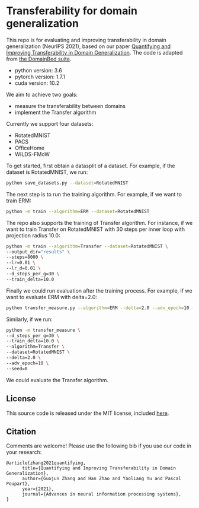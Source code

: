 # Transferability for domain generalization

This repo is for evaluating and improving transferability in domain generalization (NeurIPS 2021), based on our paper [Quantifying and Improving Transferability in Domain Generalization](https://arxiv.org/abs/2106.03632). The code is adapted from [the DomainBed suite](https://github.com/facebookresearch/DomainBed).

* python version: 3.6
* pytorch version: 1.7.1
* cuda version: 10.2


We aim to achieve two goals:

* measure the transferability between domains
* implement the Transfer algorithm

Currently we support four datasets:

* RotatedMNIST
* PACS
* OfficeHome
* WILDS-FMoW

To get started, first obtain a datasplit of a dataset. For example, if the dataset is RotatedMNIST, we run:
```sh
python save_datasets.py --dataset=RotatedMNIST
```

The next step is to run the training algorithm. For example, if we want to train ERM:
```sh
python -m train --algorithm=ERM --dataset=RotatedMNIST
```

The repo also supports the training of Transfer algorithm. For instance, if we want to train Transfer on RotatedMNIST with 30 steps per inner loop with projection radius 10.0:
```sh
python -m train --algorithm=Transfer --dataset=RotatedMNIST \
--output_dir="results" \
--steps=8000 \
--lr=0.01 \
--lr_d=0.01 \
--d_steps_per_g=30 \
--train_delta=10.0
```

Finally we could run evaluation after the training process. For example, if we want to evaluate ERM with delta=2.0:

```sh
python transfer_measure.py --algorithm=ERM --delta=2.0 --adv_epoch=10 --seed=0
```

Similarly, if we run:
```sh
python -m transfer_measure \
--d_steps_per_g=30 \
--train_delta=10.0 \
--algorithm=Transfer \
--dataset=RotatedMNIST \
--delta=2.0 \
--adv_epoch=10 \
--seed=0
```
We could evaluate the Transfer algorithm. 


## License

This source code is released under the MIT license, included [here](LICENSE).

## Citation
Comments are welcome! Please use the following bib if you use our code in your research:
```
@article{zhang2021quantifying,
      title={Quantifying and Improving Transferability in Domain Generalization}, 
      author={Guojun Zhang and Han Zhao and Yaoliang Yu and Pascal Poupart},
      year={2021},
      journal={Advances in neural information processing systems},
}
```
